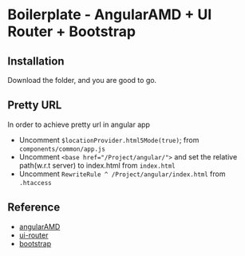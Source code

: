 # Boilerplate - AngularAMD + UI Router + Bootstrap

## Installation
Download the folder, and you are good to go.

## Pretty URL
In order to achieve pretty url in angular app
* Uncomment `$locationProvider.html5Mode(true)`; from `components/common/app.js`
* Uncomment `<base href="/Project/angular/">` and set the relative path(w.r.t server) to index.html from `index.html`
* Uncomment `RewriteRule ^ /Project/angular/index.html` from `.htaccess` 

## Reference
* [angularAMD](https://github.com/marcoslin/angularAMD/ "angularAMD")
* [ui-router](https://github.com/angular-ui/ui-router/ "ui-router")
* [bootstrap](https://github.com/angular-ui/bootstrap/ "bootstrap")